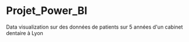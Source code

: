 # Projet_Power_BI
Data visualization sur des données de patients sur 5 années d'un cabinet dentaire à Lyon
